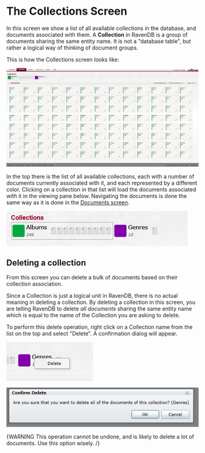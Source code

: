 # The Collections Screen

In this screen we show a list of all available collections in the database, and documents associated with them. A **Collection** in RavenDB is a group of documents sharing the same entity name. It is not a "database table", but rather a logical way of thinking of document groups.

This is how the Collections screen looks like:

![Figure 1: The Collections screen](Images/Collections1.PNG)

In the top there is the list of all available collections, each with a number of documents currently associated with it, and each represented by a different color. Clicking on a collection in that list will load the documents associated with it in the viewing pane below. Navigating the documents is done the same way as it is done in the [Documents screen](documents).

![Figure 2: The list of available collection](Images/Collections2.PNG)

## Deleting a collection

From this screen you can delete a bulk of documents based on their collection association.

Since a Collection is just a logical unit in RavenDB, there is no actual meaning in deleting a collection. By deleting a collection in this screen, you are telling RavenDB to delete _all documents_ sharing the same entity name which is equal to the name of the Collection you are asking to delete.

To perform this delete operation, right click on a Collection name from the list on the top and select "Delete". A confirmation dialog will appear.

![Figure 3: Deleting a collection](Images/Collections3.PNG)

![](Images/Collections4.PNG)

{WARNING This operation cannot be undone, and is likely to delete a lot of documents. Use this option wisely. /}